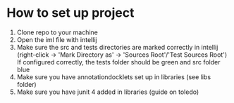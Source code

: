 # How to set up project
1. Clone repo to your machine
2. Open the iml file with intellij
3. Make sure the src and tests directories are marked correctly in intellij (right-click -> 'Mark Directory as' -> 'Sources Root'/'Test Sources Root') If configured correctly, the tests folder should be green and src folder blue
4. Make sure you have annotationdocklets set up in libraries (see libs folder)
5. Make sure you have junit 4 added in libraries (guide on toledo)
